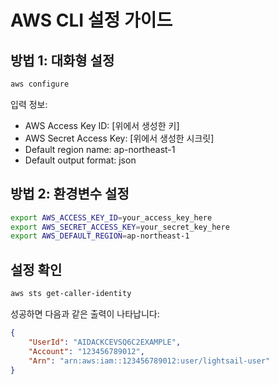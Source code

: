 # AWS CLI 설정 가이드

## 방법 1: 대화형 설정
```bash
aws configure
```
입력 정보:
- AWS Access Key ID: [위에서 생성한 키]
- AWS Secret Access Key: [위에서 생성한 시크릿]
- Default region name: ap-northeast-1
- Default output format: json

## 방법 2: 환경변수 설정
```bash
export AWS_ACCESS_KEY_ID=your_access_key_here
export AWS_SECRET_ACCESS_KEY=your_secret_key_here
export AWS_DEFAULT_REGION=ap-northeast-1
```

## 설정 확인
```bash
aws sts get-caller-identity
```

성공하면 다음과 같은 출력이 나타납니다:
```json
{
    "UserId": "AIDACKCEVSQ6C2EXAMPLE",
    "Account": "123456789012",
    "Arn": "arn:aws:iam::123456789012:user/lightsail-user"
}
```